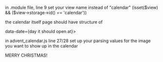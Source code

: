 in .module file, line 9 
set your view name instead of "calendar" (isset($view) && ($view->storage->id() == 'calendar'))

the calendar itself page should have structure of 
<div class="square" id={number of the node}> data-date={day it should open at}>
<img src>
</div>

in advent_calendar.js line 27/28 set up your parsing values for the image you want to show up in the calendar

MERRY CHRISTMAS!
